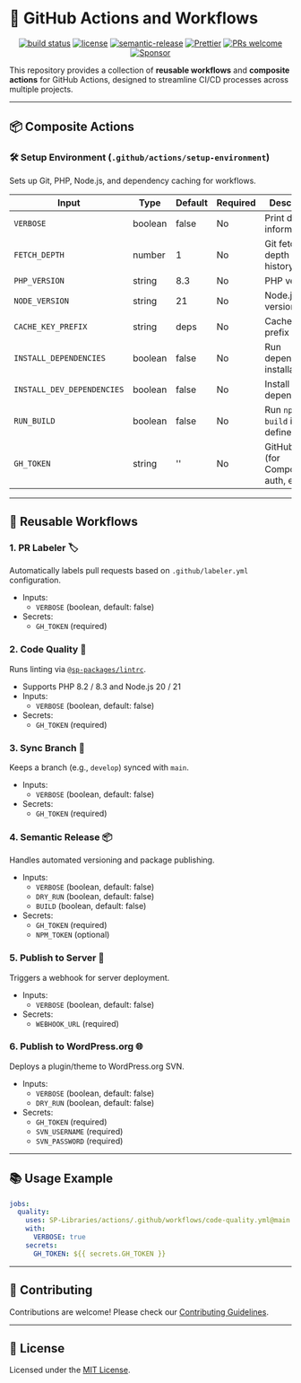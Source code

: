 # 🚀 GitHub Actions and Workflows

<p align="center">
<a href="https://github.com/SP-Libraries/actions/actions"><img src="https://github.com/SP-Libraries/actions/actions/workflows/release.yml/badge.svg" alt="build status"></a>
  <a href="./LICENSE"><img src="https://img.shields.io/badge/License-MIT-green.svg" alt="license"></a>
  <a href="https://github.com/semantic-release/semantic-release"><img src="https://img.shields.io/badge/semantic--release-conventionalcommits-e10079?logo=semantic-release" alt="semantic-release"></a>
  <a href="https://prettier.io/"><img src="https://img.shields.io/badge/code_style-prettier-ff69b4.svg" alt="Prettier"></a>
  <a href="https://github.com/SP-Libraries/actions/pulls"><img src="https://img.shields.io/badge/PRs-welcome-brightgreen.svg" alt="PRs welcome"></a>
  <a href="https://github.com/sponsors/iamsenthilprabu"><img src="https://img.shields.io/badge/Sponsor-%E2%9D%A4-pink?logo=github" alt="Sponsor"></a>
</p>

This repository provides a collection of **reusable workflows** and **composite actions** for GitHub Actions, designed to streamline CI/CD processes across multiple projects.

---

## 📦 Composite Actions

### 🛠️ Setup Environment (`.github/actions/setup-environment`)

Sets up Git, PHP, Node.js, and dependency caching for workflows.

| Input                      | Type    | Default | Required | Description                           |
| -------------------------- | ------- | ------- | -------- | ------------------------------------- |
| `VERBOSE`                  | boolean | false   | No       | Print debug information               |
| `FETCH_DEPTH`              | number  | 1       | No       | Git fetch depth (0 = full history)    |
| `PHP_VERSION`              | string  | 8.3     | No       | PHP version                           |
| `NODE_VERSION`             | string  | 21      | No       | Node.js version                       |
| `CACHE_KEY_PREFIX`         | string  | deps    | No       | Cache key prefix                      |
| `INSTALL_DEPENDENCIES`     | boolean | false   | No       | Run dependency installation           |
| `INSTALL_DEV_DEPENDENCIES` | boolean | false   | No       | Install dev dependencies              |
| `RUN_BUILD`                | boolean | false   | No       | Run `npm run build` if defined        |
| `GH_TOKEN`                 | string  | ''      | No       | GitHub token (for Composer auth, etc) |

---

## 🔄 Reusable Workflows

### 1. PR Labeler 🏷️

Automatically labels pull requests based on `.github/labeler.yml` configuration.

- Inputs:
  - `VERBOSE` (boolean, default: false)
- Secrets:
  - `GH_TOKEN` (required)

### 2. Code Quality 🧹

Runs linting via [`@sp-packages/lintrc`](https://github.com/SP-Packages/lintrc).

- Supports PHP 8.2 / 8.3 and Node.js 20 / 21
- Inputs:
  - `VERBOSE` (boolean, default: false)
- Secrets:
  - `GH_TOKEN` (required)

### 3. Sync Branch 🔄

Keeps a branch (e.g., `develop`) synced with `main`.

- Inputs:
  - `VERBOSE` (boolean, default: false)
- Secrets:
  - `GH_TOKEN` (required)

### 4. Semantic Release 📦

Handles automated versioning and package publishing.

- Inputs:
  - `VERBOSE` (boolean, default: false)
  - `DRY_RUN` (boolean, default: false)
  - `BUILD` (boolean, default: false)
- Secrets:
  - `GH_TOKEN` (required)
  - `NPM_TOKEN` (optional)

### 5. Publish to Server 🚀

Triggers a webhook for server deployment.

- Inputs:
  - `VERBOSE` (boolean, default: false)
- Secrets:
  - `WEBHOOK_URL` (required)

### 6. Publish to WordPress.org 🌐

Deploys a plugin/theme to WordPress.org SVN.

- Inputs:
  - `VERBOSE` (boolean, default: false)
  - `DRY_RUN` (boolean, default: false)
- Secrets:
  - `GH_TOKEN` (required)
  - `SVN_USERNAME` (required)
  - `SVN_PASSWORD` (required)

---

## 📚 Usage Example

```yaml
jobs:
  quality:
    uses: SP-Libraries/actions/.github/workflows/code-quality.yml@main
    with:
      VERBOSE: true
    secrets:
      GH_TOKEN: ${{ secrets.GH_TOKEN }}
```

---

## 🤝 Contributing

Contributions are welcome! Please check our [Contributing Guidelines](CONTRIBUTING.md).

---

## 📜 License

Licensed under the [MIT License](LICENSE).
